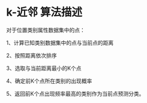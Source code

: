 # k-近邻 算法描述
对于位置类别属性数据集中的点：

1、计算已知类别数据集中的点与当前点的距离

2、按照距离依次排序

3、选取与当前距离最小的K个点

4、确定前K个点所在类别的出现概率

5、返回前K个点出现频率最高的类别作为当前点预测分类。
